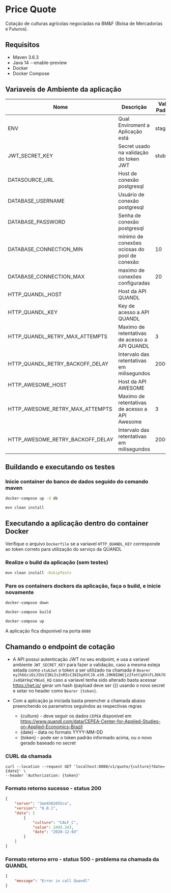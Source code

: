 # Price Quote
Cotação de culturas agrícolas negociadas na BM&F (Bolsa de Mercadorias e Futuros).

## Requisitos
- Maven 3.6.3
- Java 14 --enable-preview
- Docker
- Docker Compose

## Variaveis de Ambiente da aplicação

| Nome | Descrição | Valor Padrão | Obrigatório |
| -- | -- | -- | -- |
| ENV | Qual Enviroment a Aplicação está | staging |Não |
| JWT_SECRET_KEY | Secret usado na validação do token JWT | stubJwt | Não |
| DATASOURCE_URL | Host de conexão postgresql || Sim |
| DATABASE_USERNAME | Usuário de conexão postgresql || Sim |
| DATABASE_PASSWORD | Senha de conexão postgresql || Sim |
| DATABASE_CONNECTION_MIN | mínimo de conexões ociosas do pool de conexão |10| Não |
| DATABASE_CONNECTION_MAX | maximo de conexões configuradas |20| Não |
| HTTP_QUANDL_HOST | Host da API QUANDL || Sim |
| HTTP_QUANDL_KEY | Key de acesso a API QUANDL || Sim |
| HTTP_QUANDL_RETRY_MAX_ATTEMPTS | Maximo de retentativas de acesso a API QUANDL  |3| Não |
| HTTP_QUANDL_RETRY_BACKOFF_DELAY | Intervalo das retentativas em milisegundos  |2000| Não |
| HTTP_AWESOME_HOST | Host da API AWESOME || Sim |
| HTTP_AWESOME_RETRY_MAX_ATTEMPTS | Maximo de retentativas de acesso a API Awesome |3| Não |
| HTTP_AWESOME_RETRY_BACKOFF_DELAY | Intervalo das retentativas em milisegundos |2000| Não |

## Buildando e executando os testes 
### Inicie container do banco de dados seguido do comando maven

```sh
docker-compose up -d db
```

```sh
mvn clean install
```

## Executando a aplicação dentro do container Docker
Verifique o arquivo `Dockerfile` se a variavel `HTTP_QUANDL_KEY` corresponde ao token correto para utilização do serviço da QUANDL 
### Realize o build da aplicação (sem testes)

```sh
mvn clean install -DskipTests
```

### Pare os containers dockers da aplicação, faça o build, e inicie novamente
```sh
docker-compose down
```

```sh
docker-compose build
```

```sh
docker-compose up
```

A aplicação fica disponivel na porta `8080`

## Chamando o endpoint de cotação
- A API possui autenticação JWT no seu endpoint, e usa a variavel ambiente `JWT_SECRET_KEY` para fazer a validação, caso a mesma esteja setada como `stubJwt` o token a ser utilizado na chamada é `Bearer eyJhbGciOiJIUzI1NiIsInR5cCI6IkpXVCJ9.e30.29KNIUWCjzIfetCqXVcFL3Ok7OJxdQAY9qCYNGaS_KQ` caso a variavel tenha sido alterado basta acessar https://jwt.io/ gerar um hash (payload deve ser {}) usando o novo secret e setar no header como `Bearer {token}`.

- Com a aplicação ja iniciada basta preencher a chamada abaixo preenchendo os parametros seguindos as respectivas regras
  - {culture} - deve seguir os dados `CEPEA` disponivel em https://www.quandl.com/data/CEPEA-Center-for-Applied-Studies-on-Applied-Economics-Brazil
  - {date} - data no formato YYYY-MM-DD
  - {token} - pode ser o token padrão informado acima, ou o novo gerado baseado no secret

### CURL da chamada
```
curl --location --request GET 'localhost:8080/v1/quote/{culture}?date={date}' \
--header 'Authorization: {token}'
```

### Formato retorno sucesso - status 200
```json
{
    "server": "3ae9382055ca",
    "version": "0.0.1",
    "data": [
        {
            "culture": "CALF_C",
            "value": 2493.243,
            "date": "2020-12-03"
        }
    ]
}
```

### Formato retorno erro - status 500 - problema na chamada da QUANDL
```json
{
    "message": "Error in call Quandl"
}
```



